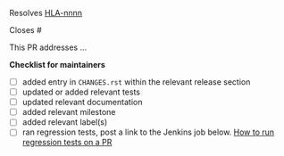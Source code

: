 <!-- If this PR closes a JIRA ticket, make sure the title starts with the JIRA issue number,
for example HLA-1234: <Fix a bug> -->
Resolves [HLA-nnnn](https://jira.stsci.edu/browse/HLA-nnnn)

<!-- If this PR closes a GitHub issue, reference it here by its number -->
Closes #

<!-- describe the changes comprising this PR here -->
This PR addresses ...

**Checklist for maintainers**
- [ ] added entry in `CHANGES.rst` within the relevant release section
- [ ] updated or added relevant tests
- [ ] updated relevant documentation
- [ ] added relevant milestone
- [ ] added relevant label(s)
- [ ] ran regression tests, post a link to the Jenkins job below.
      [How to run regression tests on a PR](https://github.com/spacetelescope/jwst/wiki/Running-Regression-Tests-Against-PR-Branches)
